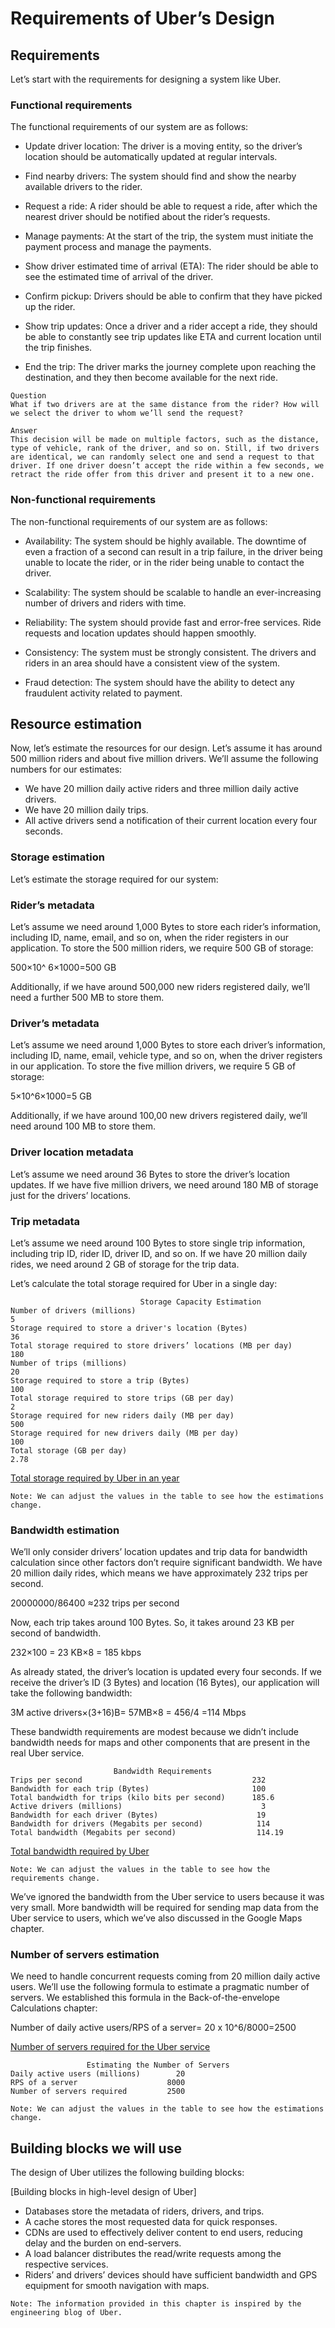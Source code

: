 # Requirements of Uber’s Design
## Requirements
Let’s start with the requirements for designing a system like Uber.

### Functional requirements
The functional requirements of our system are as follows:

- Update driver location: The driver is a moving entity, so the driver’s location should be automatically updated at regular intervals.

- Find nearby drivers: The system should find and show the nearby available drivers to the rider.

- Request a ride: A rider should be able to request a ride, after which the nearest driver should be notified about the rider’s requests.

- Manage payments: At the start of the trip, the system must initiate the payment process and manage the payments.

- Show driver estimated time of arrival (ETA): The rider should be able to see the estimated time of arrival of the driver.

- Confirm pickup: Drivers should be able to confirm that they have picked up the rider.

- Show trip updates: Once a driver and a rider accept a ride, they should be able to constantly see trip updates like ETA and current location until the trip finishes.

- End the trip: The driver marks the journey complete upon reaching the destination, and they then become available for the next ride.

```
Question
What if two drivers are at the same distance from the rider? How will we select the driver to whom we’ll send the request?

Answer
This decision will be made on multiple factors, such as the distance, type of vehicle, rank of the driver, and so on. Still, if two drivers are identical, we can randomly select one and send a request to that driver. If one driver doesn’t accept the ride within a few seconds, we retract the ride offer from this driver and present it to a new one.
```
### Non-functional requirements
The non-functional requirements of our system are as follows:

- Availability: The system should be highly available. The downtime of even a fraction of a second can result in a trip failure, in the driver being unable to locate the rider, or in the rider being unable to contact the driver.

- Scalability: The system should be scalable to handle an ever-increasing number of drivers and riders with time.

- Reliability: The system should provide fast and error-free services. Ride requests and location updates should happen smoothly.

- Consistency: The system must be strongly consistent. The drivers and riders in an area should have a consistent view of the system.

- Fraud detection: The system should have the ability to detect any fraudulent activity related to payment.

## Resource estimation
Now, let’s estimate the resources for our design. Let’s assume it has around 500 million riders and about five million drivers. We’ll assume the following numbers for our estimates:

- We have 20 million daily active riders and three million daily active drivers.
- We have 20 million daily trips.
- All active drivers send a notification of their current location every four seconds.

### Storage estimation
Let’s estimate the storage required for our system:

### Rider’s metadata
Let’s assume we need around 1,000 Bytes to store each rider’s information, including ID, name, email, and so on, when the rider registers in our application. To store the 500 million riders, we require 500 GB of storage:

500×10^ 6×1000=500 GB

Additionally, if we have around 500,000 new riders registered daily, we’ll need a further 500 MB to store them.

### Driver’s metadata
Let’s assume we need around 1,000 Bytes to store each driver’s information, including ID, name, email, vehicle type, and so on, when the driver registers in our application. To store the five million drivers, we require 5 GB of storage:

5×10^6×1000=5 GB

Additionally, if we have around 100,00 new drivers registered daily, we’ll need around 100 MB to store them.

### Driver location metadata
Let’s assume we need around 36 Bytes to store the driver’s location updates. If we have five million drivers, we need around 180 MB of storage just for the drivers’ locations.

### Trip metadata
Let’s assume we need around 100 Bytes to store single trip information, including trip ID, rider ID, driver ID, and so on. If we have 20 million daily rides, we need around 2 GB of storage for the trip data.

Let’s calculate the total storage required for Uber in a single day:

```
                             Storage Capacity Estimation
Number of drivers (millions)                                          5 
Storage required to store a driver's location (Bytes)                36
Total storage required to store drivers’ locations (MB per day)     180 
Number of trips (millions)                                           20
Storage required to store a trip (Bytes)                            100
Total storage required to store trips (GB per day)                    2
Storage required for new riders daily (MB per day)                  500
Storage required for new drivers daily (MB per day)                 100
Total storage (GB per day)                                         2.78

```             

[Total storage required by Uber in an year](./storage.jpg)

```
Note: We can adjust the values in the table to see how the estimations change.
```

### Bandwidth estimation
We’ll only consider drivers’ location updates and trip data for bandwidth calculation since other factors don’t require significant bandwidth. We have 20 million daily rides, which means we have approximately 232 trips per second.

20000000/86400 ≈232 trips per second

Now, each trip takes around 100 Bytes. So, it takes around 23 KB per second of bandwidth.

232×100 = 23 KB×8 = 185 kbps

As already stated, the driver’s location is updated every four seconds. If we receive the driver’s ID (3 Bytes) and location (16 Bytes), our application will take the following bandwidth:

3M active drivers×(3+16)B= 57MB×8 = 456/4  =114 Mbps

These bandwidth requirements are modest because we didn’t include bandwidth needs for maps and other components that are present in the real Uber service.
```
                       Bandwidth Requirements
Trips per second                                      232
Bandwidth for each trip (Bytes)                       100
Total bandwidth for trips (kilo bits per second)      185.6
Active drivers (millions)                               3
Bandwidth for each driver (Bytes)                      19
Bandwidth for drivers (Megabits per second)            114
Total bandwidth (Megabits per second)                  114.19
```

[Total bandwidth required by Uber](./bandwidth.jpg)

```
Note: We can adjust the values in the table to see how the requirements change.
```
We’ve ignored the bandwidth from the Uber service to users because it was very small. More bandwidth will be required for sending map data from the Uber service to users, which we’ve also discussed in the Google Maps chapter.

### Number of servers estimation
We need to handle concurrent requests coming from 20 million daily active users. We’ll use the following formula to estimate a pragmatic number of servers. We established this formula in the Back-of-the-envelope Calculations chapter:

Number of daily active users/RPS of a server= 20 x 10^6/8000=2500

[Number of servers required for the Uber service](./servers.jpg)

```
                 Estimating the Number of Servers
Daily active users (millions)        20
RPS of a server                    8000
Number of servers required         2500    
```

```
Note: We can adjust the values in the table to see how the estimations change.
```




## Building blocks we will use
The design of Uber utilizes the following building blocks:

[Building blocks in high-level design of Uber]

- Databases store the metadata of riders, drivers, and trips.
- A cache stores the most requested data for quick responses.
- CDNs are used to effectively deliver content to end users, reducing delay and the burden on end-servers.
- A load balancer distributes the read/write requests among the respective services.
- Riders’ and drivers’ devices should have sufficient bandwidth and GPS equipment for smooth navigation with maps.
```
Note: The information provided in this chapter is inspired by the engineering blog of Uber.
```
